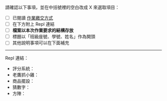 請確認以下事項，並在中括號裡的空白改成 X 來選取項目：
* [ ] 已閱讀 [作業繳交方式](https://hackmd.io/@nssh/nscsc/%2F%40nssh%2Fsummit-homework)
* [ ] 在下方附上 Repl 連結
* [ ] **檔案以本次作業要求的結構存放**
* [ ] 標題以「班級座號、學號、姓名」作為開頭
* [ ] 其他說明事項可以在下面補充

---

Repl 連結：
* 評分系統：
* 老鷹抓小雞：
* 商品擺設：
* 猜數字：
* 方陣：

